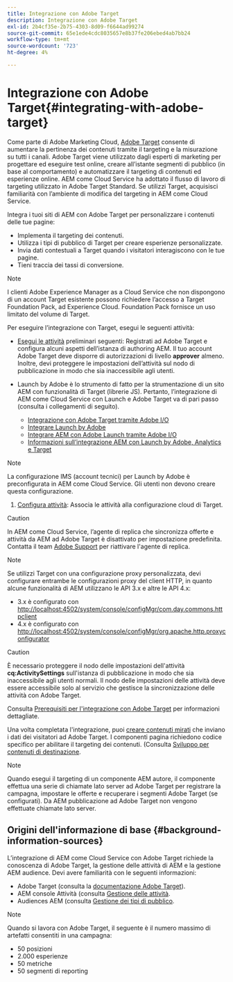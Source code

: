 ```yaml
---
title: Integrazione con Adobe Target
description: Integrazione con Adobe Target
exl-id: 2b4cf35e-2b75-4303-8d09-f6644ad99274
source-git-commit: 65e1ede4cdc8035657e8b37fe206ebed4ab7bb24
workflow-type: tm+mt
source-wordcount: '723'
ht-degree: 4%

---
```


# Integrazione con Adobe Target{#integrating-with-adobe-target}

Come parte di Adobe Marketing Cloud, [Adobe Target](http://www.adobe.com/solutions/testing-targeting/testandtarget.html) consente di aumentare la pertinenza dei contenuti tramite il targeting e la misurazione su tutti i canali. Adobe Target viene utilizzato dagli esperti di marketing per progettare ed eseguire test online, creare all’istante segmenti di pubblico (in base al comportamento) e automatizzare il targeting di contenuti ed esperienze online. AEM come Cloud Service ha adottato il flusso di lavoro di targeting utilizzato in Adobe Target Standard. Se utilizzi Target, acquisisci familiarità con l’ambiente di modifica del targeting in AEM come Cloud Service.

Integra i tuoi siti di AEM con Adobe Target per personalizzare i contenuti delle tue pagine:

* Implementa il targeting dei contenuti.
* Utilizza i tipi di pubblico di Target per creare esperienze personalizzate.
* Invia dati contestuali a Target quando i visitatori interagiscono con le tue pagine.
* Tieni traccia dei tassi di conversione.

>[!NOTE]
>
>I clienti Adobe Experience Manager as a Cloud Service che non dispongono di un account Target esistente possono richiedere l’accesso a Target Foundation Pack, ad Experience Cloud.  Foundation Pack fornisce un uso limitato del volume di Target.


Per eseguire l’integrazione con Target, esegui le seguenti attività:

* [Esegui le attività](https://experienceleague.adobe.com/docs/experience-manager-65/administering/integration/target-requirements.html) preliminari seguenti: Registrati ad Adobe Target e configura alcuni aspetti dell’istanza di authoring AEM. Il tuo account Adobe Target deve disporre di autorizzazioni di livello **approver** almeno. Inoltre, devi proteggere le impostazioni dell’attività sul nodo di pubblicazione in modo che sia inaccessibile agli utenti.

* Launch by Adobe è lo strumento di fatto per la strumentazione di un sito AEM con funzionalità di Target (librerie JS). Pertanto, l’integrazione di AEM come Cloud Service con Launch e Adobe Target va di pari passo (consulta i collegamenti di seguito).

   * [Integrazione con Adobe Target tramite Adobe I/O](https://experienceleague.adobe.com/docs/experience-manager-65/administering/integration/integration-ims-adobe-io.html)
   * [Integrare Launch by Adobe](https://experienceleague.adobe.com/docs/experience-manager-learn/sites/integrations/adobe-launch-integration-tutorial-understand.html)
   * [Integrare AEM con Adobe Launch tramite Adobe I/O](https://helpx.adobe.com/experience-manager/using/aem_launch_adobeio_integration.html)
   * [Informazioni sull’integrazione AEM con Launch by Adobe, Analytics e Target](https://helpx.adobe.com/experience-manager/kt/integration/using/aem-launch-integration-tutorial-understand.html)

>[!NOTE]
>
>La configurazione IMS (account tecnici) per Launch by Adobe è preconfigurata in AEM come Cloud Service. Gli utenti non devono creare questa configurazione.

1. [Configura attività](https://experienceleague.adobe.com/docs/experience-manager-65/authoring/personalization/activitylib.html): Associa le attività alla configurazione cloud di Target.

>[!CAUTION]
>
>In AEM come Cloud Service, l’agente di replica che sincronizza offerte e attività da AEM ad Adobe Target è disattivato per impostazione predefinita. Contatta il team [Adobe Support](https://helpx.adobe.com/contact/enterprise-support.ec.html#experience-manager) per riattivare l&#39;agente di replica.

>[!NOTE]
>
>Se utilizzi Target con una configurazione proxy personalizzata, devi configurare entrambe le configurazioni proxy del client HTTP, in quanto alcune funzionalità di AEM utilizzano le API 3.x e altre le API 4.x:
>
>* 3.x è configurato con [http://localhost:4502/system/console/configMgr/com.day.commons.httpclient](http://localhost:4502/system/console/configMgr/com.day.commons.httpclient)
>* 4.x è configurato con [http://localhost:4502/system/console/configMgr/org.apache.http.proxyconfigurator](http://localhost:4502/system/console/configMgr/org.apache.http.proxyconfigurator)

>



>[!CAUTION]
>
>È necessario proteggere il nodo delle impostazioni dell&#39;attività **cq:ActivitySettings** sull&#39;istanza di pubblicazione in modo che sia inaccessibile agli utenti normali. Il nodo delle impostazioni delle attività deve essere accessibile solo al servizio che gestisce la sincronizzazione delle attività con Adobe Target.
>
>Consulta [Prerequisiti per l&#39;integrazione con Adobe Target](https://experienceleague.adobe.com/docs/experience-manager-65/administering/integration/target-requirements.html#securing-the-activity-settings-node) per informazioni dettagliate.

Una volta completata l&#39;integrazione, puoi [creare contenuti mirati](https://experienceleague.adobe.com/docs/experience-manager-65/authoring/personalization/content-targeting-touch.html) che inviano i dati dei visitatori ad Adobe Target. I componenti pagina richiedono codice specifico per abilitare il targeting dei contenuti. (Consulta [Sviluppo per contenuti di destinazione](https://experienceleague.adobe.com/docs/experience-manager-65/developing/personlization/target.html).

>[!NOTE]
>
>Quando esegui il targeting di un componente AEM autore, il componente effettua una serie di chiamate lato server ad Adobe Target per registrare la campagna, impostare le offerte e recuperare i segmenti Adobe Target (se configurati). Da AEM pubblicazione ad Adobe Target non vengono effettuate chiamate lato server.

## Origini dell&#39;informazione di base {#background-information-sources}

L’integrazione di AEM come Cloud Service con Adobe Target richiede la conoscenza di Adobe Target, la gestione delle attività di AEM e la gestione AEM audience. Devi avere familiarità con le seguenti informazioni:

* Adobe Target (consulta la [documentazione Adobe Target](https://experienceleague.adobe.com/docs/target/using/target-home.html)).
* AEM console Attività (consulta [Gestione delle attività](https://experienceleague.adobe.com/docs/experience-manager-65/authoring/personalization/activitylib.html).
* Audiences AEM (consulta [Gestione dei tipi di pubblico](https://experienceleague.adobe.com/docs/experience-manager-65/authoring/personalization/managing-audiences.html).

>[!NOTE]
>
>Quando si lavora con Adobe Target, il seguente è il numero massimo di artefatti consentiti in una campagna:
>
>* 50 posizioni
>* 2.000 esperienze
>* 50 metriche
>* 50 segmenti di reporting

